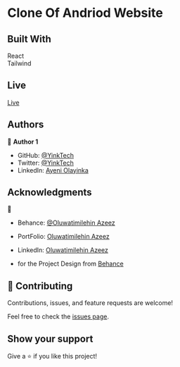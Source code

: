 # Clone Of Andriod Website


## Built With 
React <br> Tailwind 

## Live

[Live](https://andriodredesign.vercel.app/)

## Authors

👤 **Author 1**

- GitHub: [@YinkTech](https://github.com/yinktech)
- Twitter: [@YinkTech](https://twitter.com/yink_tech)
- LinkedIn: [Ayeni Olayinka](https://www.linkedin.com/in/yinktech/)


## Acknowledgments

👤 
- Behance: [@Oluwatimilehin Azeez](https://www.behance.net/timiazeez)
- PortFolio: [Oluwatimilehin Azeez](https://timiazeez.vzy.io/)
- LinkedIn: [Oluwatimilehin Azeez](https://www.linkedin.com/in/oluwatimilehin-azeez-a0b025225/)

- for the Project Design from [Behance](https://www.behance.net/gallery/181857821/Androidcom-Landing-Page-Redesigned)


## 🤝 Contributing
Contributions, issues, and feature requests are welcome!

Feel free to check the [issues page](https://github.com/YinkTech/andriod-redesign/issues).

## Show your support

Give a ⭐️ if you like this project!

